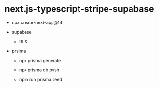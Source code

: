 # next.js-typescript-stripe-supabase

- npx create-next-app@14

- supabase

  - RLS

- prsima

  - npx prisma generate
  - npx prisma db push

  - npm run prisma:seed
